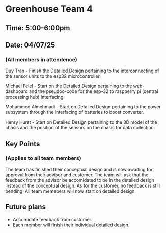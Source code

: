 # Greenhouse Team 4
## Time: 5:00-6:00pm
## Date: 04/07/25
### (All members in attendence)
Duy Tran - Finish the Detailed Design pertaining to the interconnecting of the sensor units to the esp32 microcontroller.

Michael Feiel - Start on the Detailed Design pertaining to the web-dashboard and the pseudoo-code for the esp-32 to raspberry pi (central processing hub) interfacing.

Mohammed Almehmadi - Start on Detailed Design pertaining to the power subsystem through the interfacing of batteries to boost converter.

Henry Hurst - Start on Detailed Design pertaining to the 3D model of the chasis and the position of the sensors on the chasis for data collection. 
## Key Points
### (Applies to all team members)

The team has finished their conceptual design and is now awaiting for approval from their advisor and customer. The team will ask that the feedback from the advisor be accomidated to be in the detailed design instead of the conceptual design. As for the customer, no feedback is still pending. All team memebers will now start on detailed design. 

## Future plans

* Accomidate feedback from customer.
* Each member will finish their individual detailed design. 
